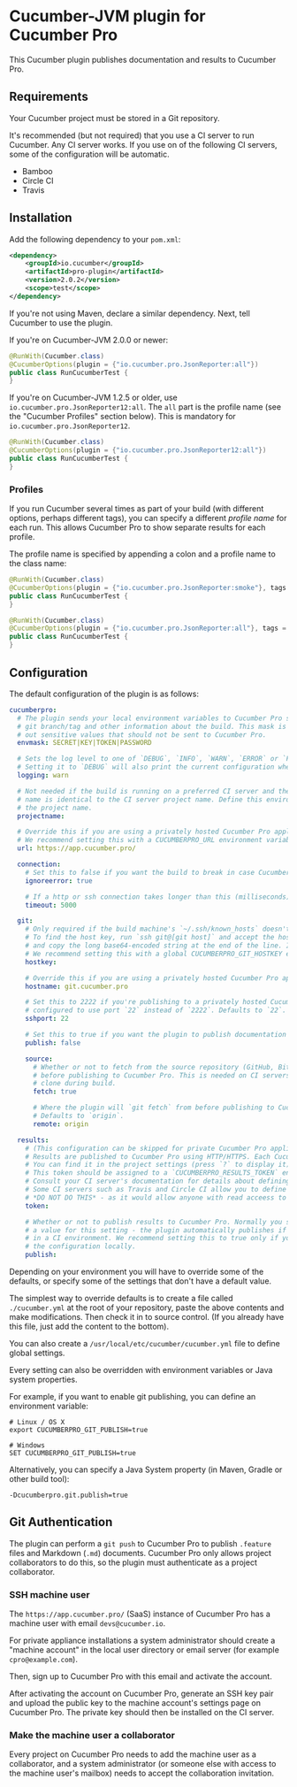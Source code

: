 # Cucumber-JVM plugin for Cucumber Pro

This Cucumber plugin publishes documentation and results to Cucumber Pro.

## Requirements

Your Cucumber project must be stored in a Git repository.

It's recommended (but not required) that you use a CI server to run Cucumber.
Any CI server works. If you use on of the following CI servers, some of the configuration
will be automatic.

* Bamboo
* Circle CI
* Travis

## Installation

Add the following dependency to your `pom.xml`:

```xml
<dependency>
    <groupId>io.cucumber</groupId>
    <artifactId>pro-plugin</artifactId>
    <version>2.0.2</version>
    <scope>test</scope>
</dependency>
```

If you're not using Maven, declare a similar dependency. Next, tell Cucumber to use the plugin. 

If you're on Cucumber-JVM 2.0.0 or newer:

```java
@RunWith(Cucumber.class)
@CucumberOptions(plugin = {"io.cucumber.pro.JsonReporter:all"})
public class RunCucumberTest {
}
```

If you're on Cucumber-JVM 1.2.5 or older, use `io.cucumber.pro.JsonReporter12:all`.
The `all` part is the profile name (see the "Cucumber Profiles" section below). This is mandatory for `io.cucumber.pro.JsonReporter12`.

```java
@RunWith(Cucumber.class)
@CucumberOptions(plugin = {"io.cucumber.pro.JsonReporter12:all"})
public class RunCucumberTest {
}
```

### Profiles

If you run Cucumber several times as part of your build (with different options, perhaps different tags), you can
specify a different *profile name* for each run. This allows Cucumber Pro to show separate results for each profile.

The profile name is specified by appending a colon and a profile name to the class name:

```java
@RunWith(Cucumber.class)
@CucumberOptions(plugin = {"io.cucumber.pro.JsonReporter:smoke"}, tags = "@ui and @smoke")
public class RunCucumberTest {
}
```

```java
@RunWith(Cucumber.class)
@CucumberOptions(plugin = {"io.cucumber.pro.JsonReporter:all"}, tags = "not @ui and not @smoke")
public class RunCucumberTest {
}
```

## Configuration

The default configuration of the plugin is as follows:

```yaml
cucumberpro:
  # The plugin sends your local environment variables to Cucumber Pro so it can detect the CI build number, 
  # git branch/tag and other information about the build. This mask is a regular expression for filtering
  # out sensitive values that should not be sent to Cucumber Pro.
  envmask: SECRET|KEY|TOKEN|PASSWORD

  # Sets the log level to one of `DEBUG`, `INFO`, `WARN`, `ERROR` or `FATAL`. Defaults to `WARN`.
  # Setting it to `DEBUG` will also print the current configuration when the plugin runs.
  logging: warn

  # Not needed if the build is running on a preferred CI server and the Cucumber Pro project 
  # name is identical to the CI server project name. Define this environment variable to override 
  # the project name.
  projectname:

  # Override this if you are using a privately hosted Cucumber Pro appliance.
  # We recommend setting this with a CUCUMBERPRO_URL environment variable defined globally on your build server.
  url: https://app.cucumber.pro/

  connection:
    # Set this to false if you want the build to break in case Cucumber Pro is unavailable.
    ignoreerror: true

    # If a http or ssh connection takes longer than this (milliseconds), time out the connection.
    timeout: 5000

  git:
    # Only required if the build machine's `~/.ssh/known_hosts` doesn't have an entry for the git hostname.
    # To find the host key, run `ssh git@[git host]` and accept the host key. Then run `ssh-keyscan [git host]`
    # and copy the long base64-encoded string at the end of the line. It looks like `AAAAB3NzaC1.....E/Bhw==`.
    # We recommend setting this with a global CUCUMBERPRO_GIT_HOSTKEY environment variable.
    hostkey:

    # Override this if you are using a privately hosted Cucumber Pro appliance.
    hostname: git.cucumber.pro

    # Set this to 2222 if you're publishing to a privately hosted Cucumber Pro appliance that hasn't been 
    # configured to use port `22` instead of `2222`. Defaults to `22`.
    sshport: 22

    # Set this to true if you want the plugin to publish documentation with a git push.
    publish: false

    source:
      # Whether or not to fetch from the source repository (GitHub, BitBucket, GitLab etc) 
      # before publishing to Cucumber Pro. This is needed on CI servers that perform a shallow 
      # clone during build.
      fetch: true

      # Where the plugin will `git fetch` from before publishing to Cucumber Pro.
      # Defaults to `origin`.
      remote: origin

  results:
    # (This configuration can be skipped for private Cucumber Pro appliance installations where results publishing is open).
    # Results are published to Cucumber Pro using HTTP/HTTPS. Each Cucumber Pro project has a token for this purpose.
    # You can find it in the project settings (press `?` to display it).
    # This token should be assigned to a `CUCUMBERPRO_RESULTS_TOKEN` environment variable on the build server, on a per-project basis.
    # Consult your CI server's documentation for details about defining per-project environment variables.
    # Some CI servers such as Travis and Circle CI allow you to define environment variables in a file checked into git.
    # *DO NOT DO THIS* - as it would allow anyone with read acceess to your repository to publish results.
    token:

    # Whether or not to publish results to Cucumber Pro. Normally you should *not* provide
    # a value for this setting - the plugin automatically publishes if it detects it is running
    # in a CI environment. We recommend setting this to true only if you are experimenting with
    # the configuration locally.
    publish:
```

Depending on your environment you will have to override some of the defaults, or specify some of the
settings that don't have a default value.

The simplest way to override defaults is to create a file called `./cucumber.yml` at the root of your
repository, paste the above contents and make modifications. Then check it in to source control.
(If you already have this file, just add the content to the bottom).

You can also create a `/usr/local/etc/cucumber/cucumber.yml` file to define global settings.

Every setting can also be overridden with environment variables or Java system properties.

For example, if you want to enable git publishing, you can define an environment variable:

```
# Linux / OS X
export CUCUMBERPRO_GIT_PUBLISH=true

# Windows
SET CUCUMBERPRO_GIT_PUBLISH=true
```

Alternatively, you can specify a Java System property (in Maven, Gradle or other build tool):

```
-Dcucumberpro.git.publish=true
```

## Git Authentication

The plugin can perform a `git push` to Cucumber Pro to publish `.feature` files and Markdown (`.md`) documents.
Cucumber Pro only allows project collaborators to do this, so the plugin must authenticate as a project collaborator.

### SSH machine user

The `https://app.cucumber.pro/` (SaaS) instance of Cucumber Pro has a machine user with email `devs@cucumber.io`.

For private appliance installations a system administrator should create a "machine account" in the local 
user directory or email server (for example `cpro@example.com`). 

Then, sign up to Cucumber Pro with this email and activate the account.

After activating the account on Cucumber Pro, generate an SSH key pair and upload the public key to the 
machine account's settings page on Cucumber Pro. The private key should then be installed on the CI server.

### Make the machine user a collaborator

Every project on Cucumber Pro needs to add the machine user as a collaborator, and a system administrator (or someone
else with access to the machine user's mailbox) needs to accept the collaboration invitation.
